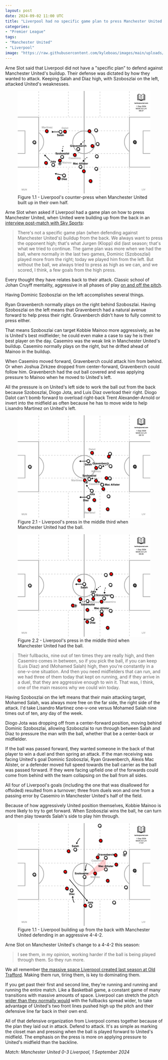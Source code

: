 ```yaml
---
layout: post
date: 2024-09-02 11:00 UTC
title: "Liverpool had no specific game plan to press Manchester United during their build up"
categories:
- "Premier League"
tags:
- "Manchester United"
- "Liverpool"
image: "https://raw.githubusercontent.com/kyleboas/images/main/uploads/2024/09/02/Image-02Sep2024_01:14:54.png"
---
```


Arne Slot said that Liverpool did not have a "specific plan" to defend against Manchester United's buildup. Their defense was dictated by how they wanted to attack. Keeping Salah and Diaz high, with Szoboszlai on the left, attacked United's weaknesses.

<!---more--->

<figure>
    <img src="https://raw.githubusercontent.com/kyleboas/images/main/uploads/2024/09/02/Image-02Sep2024_00:51:54.png">
    <figcaption>Figure 1.1 - Liverpool's counter-press when Manchester United built up in their own half.</figcaption>
</figure>

Arne Slot when asked if Liverpool had a game plan on how to press Manchester United, when United were building up from the back in an [interview post-match with Sky Sports](https://youtu.be/WidGgDnxZy8?si=kIj0rSp7dPif_b9B): 

> There's not a specific game plan (when defending against Manchester United's) buildup from the back. We always want to press the opponent high; that's what Jurgen (Klopp) did (last season; that's what we tried to continue. The game plan was more when we had the ball, where normally in the last two games, Dominic (Szoboszlai) played more from the right; today we played him from the left. But without the ball, we always tried to press as high as we can, and we scored, I think, a few goals from the high press.

Every thought they have relates back to their attack. Classic school of Johan Cruyff mentality, aggressive in all phases of play [on and off the pitch](https://x.com/tacticsjournal/status/1654478076078587904?s=46&t=EwWKBMyY400eGGXYwoRkiw). 

Having Dominic Szoboszlai on the left accomplishes several things. 

Ryan Gravenberch normally plays on the right behind Szoboszlai. Having Szoboszlai on the left means that Gravenberch had a natural avenue forward to help press their right. Gravenberch didn't have to fully commit to press either. 

That means Szoboszlai can target Kobbie Mainoo more aggressively, as he is United's best midfielder; he could even make a case to say he is their best player on the day. Casemiro was the weak link in Manchester United's buildup. Casemiro normally plays on the right, but he drifted ahead of Mainoo in the buildup. 

When Casemiro moved forward, Gravenberch could attack him from behind. Or when Joshua Zirkzee dropped from center-forward, Gravenberch could follow him. Gravenberch had the out ball covered and was applying pressure to Mainoo when he moved to United's left.

All the pressure is on United's left side to work the ball out from the back because Szoboszlai, Diogo Jota, and Luis Diaz overload their right. Diogo Dalot can't bomb forward to overload right-back Trent Alexander-Arnold or invert into the midfield as often because he has to move wide to help Lisandro Martinez on United's left.

<figure>
    <img src="https://raw.githubusercontent.com/kyleboas/images/main/uploads/2024/09/02/Image-02Sep2024_00:51:51.png">
    <figcaption>Figure 2.1 - Liverpool's press in the middle third when Manchester United had the ball.</figcaption>
</figure>
<figure>
    <img src="https://raw.githubusercontent.com/kyleboas/images/main/uploads/2024/09/02/Image-02Sep2024_00:51:53.png">
    <figcaption>Figure 2.2 - Liverpool's press in the middle third when Manchester United had the ball.</figcaption>
</figure>

> Their fullbacks, nine out of ten times they are really high, and then Casemiro comes in between, so if you pick the ball, if you can keep (Luis Diaz) and (Mohamed Salah) high, then you're constantly in a one-v-one situation. And then you need midfielders that can run, and we had three of them today that kept on running, and if they arrive in a duel, that they are aggressive enough to win it. That was, I think, one of the main reasons why we could win today.

Having Szoboszlai on the left means that their main attacking target, Mohamed Salah, was always more free on the far side, the right side of the attack. I'd take Lisandro Martinez one-v-one versus Mohamed Salah nine times out of ten, any day of the week.

Diogo Jota was dropping off from a center-forward position, moving behind Dominic Szoboszlai, allowing Szoboszlai to run through between Salah and Diaz to pressure the man with the ball, whether that be a center-back or midfielder. 

If the ball was passed forward, they wanted someone in the back of that player to win a duel and then spring an attack. If the man receiving was facing United's goal Dominic Szoboszlai, Ryan Gravenberch, Alexis Mac Alister, or a defender moved full speed towards the ball carrier as the ball was passed forward. If they were facing upfield one of the forwards could come from behind with the team collapsing on the ball from all sides. 

All four of Liverpool's goals (including the one that was disallowed for offsided) resulted from a turnover; three from duels won and one from a passing error by Casemiro in Manchester United's half of the field.

Because of how aggressively United position themselves, Kobbie Mainoo is more likely to try to get forward. When Szoboszlai wins the ball, he can turn and then play towards Salah's side to play him through. 

<figure>
    <img src="https://raw.githubusercontent.com/kyleboas/images/main/uploads/2024/09/02/Image-02Sep2024_00:51:55.png">
    <figcaption>Figure 1.1 - Liverpool building up from the back with Manchester United defending in an aggressive 4-4-2.</figcaption>
</figure>

Arne Slot on Manchester United's change to a 4-4-2 this season:

> I see them, in my opinion, working harder if the ball is being played through them. So they run more.

We all remember [the massive space Liverpool created last season at Old Trafford](https://tacticsjournal.com/2024/03/18/why-did-liverpool-get-this-much-space-in-transition-against-manchester-united/). Making them run, tiring them, is key to dominating them.

If you get past their first and second line, they're running and running and running the entire match. Like a Basketball game, a constant game of many transitions with massive amounts of space. Liverpool can stretch the pitch [wider than they normally would](https://tacticsjournal.com/2024/08/29/the-difference-in-distance-when-liverpools-fullbacks-are-wide-versus-when-they-are-narrow/) with the fullbacks spread wider, to take advantage of United's two front lines pushed high up the pitch and their defensive line far back in their own end. 

All of that defensive organization from Liverpool comes together because of the plan they laid out in attack. Defend to attack. It's as simple as marking the closet man and pressing when the ball is played forward to United's midfield. The emphasis on the press is more on applying pressure to United's midfield than the backline.

*Match: Manchester United 0-3 Liverpool, 1 September 2024*